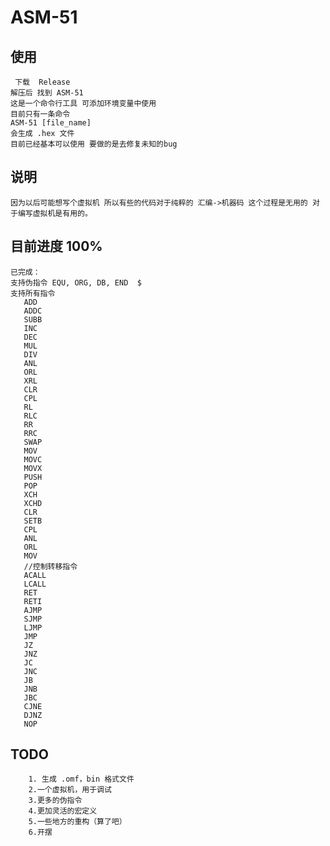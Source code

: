 # ASM-51

## 使用
	 下载  Release 
	解压后 找到 ASM-51
	这是一个命令行工具 可添加环境变量中使用
	目前只有一条命令 
	ASM-51 [file_name]
	会生成 .hex 文件
	目前已经基本可以使用 要做的是去修复未知的bug
## 说明
	因为以后可能想写个虚拟机 所以有些的代码对于纯粹的 汇编->机器码 这个过程是无用的 对于编写虚拟机是有用的。 
## 目前进度 100%
	已完成：
	支持伪指令 EQU, ORG, DB, END  $ 
	支持所有指令  
	   ADD
	   ADDC
	   SUBB
	   INC
	   DEC
	   MUL
	   DIV
	   ANL
	   ORL
	   XRL
	   CLR
	   CPL
	   RL
	   RLC
	   RR
	   RRC
	   SWAP
	   MOV
	   MOVC
	   MOVX
	   PUSH
	   POP
	   XCH
	   XCHD
	   CLR
	   SETB
	   CPL
	   ANL
	   ORL
	   MOV
	   //控制转移指令
	   ACALL
	   LCALL
	   RET
	   RETI
	   AJMP
	   SJMP
	   LJMP
	   JMP
	   JZ
	   JNZ
	   JC
	   JNC
	   JB
	   JNB
	   JBC
	   CJNE
	   DJNZ
	   NOP


## TODO
		1. 生成 .omf，bin 格式文件
		2.一个虚拟机，用于调试
		3.更多的伪指令
		4.更加灵活的宏定义
		5.一些地方的重构（算了吧）
		6.开摆
	

